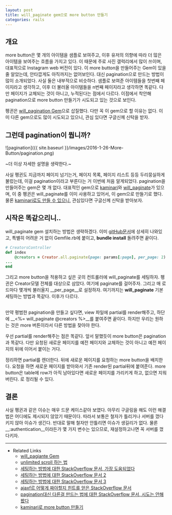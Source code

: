 ```yaml
---
layout: post
title: will_paginate gem으로 more button 만들기
categories: rails
---
```


## 개요
more button은 몇 개의 아이템을 샘플로 보여주고, 이후 유저의 의향에 따라 더 많은 아이템을 보여주는 흐름을 가지고 있다. 이 때문에 주로 사진 갤럭리에서 많이 쓰이며, 대표적으로 Instagram web 버전이 있다. 이 more button을 만들어주는 Gem이 있을 줄 알았는데, 안타깝게도 아직까지는 없어보인다. 대신 pagination으로 만드는 방법이 많이 소개되었다. 사실 둘은 내부적으로 비슷하다. 샘플로 보여준 아이템들을 첫번째 페이지라고 생각하고, 이후 더 불러올 아이템들을 n번째 페이지라고 생각하면 똑같다. 다만 페이지가 교체되는 것이 아니고, 누적된다는 점에서 다르다. 이점에서 착안해 pagination으로 more button 만들기가 시도되고 있는 것으로 보인다.

펭귄은 [will_pagination Gem](https://github.com/mislav/will_paginate)으로 삽질했다. 다만 꼭 이 gem으로 할 이유는 없다. 이미 다른 gem으로도 많이 시도되고 있으니, 관심 있다면 구글신께 신탁을 받자.

## 그런데 pagination이 뭡니까?

![pagination]({{ site.baseurl }}/images/2016-1-26-More-Button/pagination.png)

~더 이상 자세한 설명을 생략한다.~

사실 펭귄도 지금까지 페이지 넘기는거, 페이지 목록, 페이지 리스트 등등 두리뭉실하게 불렀는데, 이걸 pagination이라고 부른다는 거 이번에 처음 알게되었다.
pagination을 만들어주는 gem은 몇 개 없다. 대표적인 gem으로 [kaminari](https://github.com/amatsuda/kaminari)와 [will_paginate](https://github.com/mislav/will_paginate)가 있으며, 이 중 펭귄은 will_paginate를 이미 사용하고 있어서, 이 gem으로 만들기로 했다. 물론 [kaminari로도 만들 수 있으니](https://github.com/amatsuda/kaminari/wiki/How-To%3A-Create-Infinite-Scrolling-with-jQuery), 관심있다면 구글신께 신탁을 받아보자.

## 시작은 똑같으리니..
will_paginate gem 설치하는 방법은 생략하겠다. 이미 [gitHub문서](https://github.com/mislav/will_paginate/wiki/Installation)에 상세히 나와있고, 특별히 어려운 거 없이 Gemfile.rb에 붙이고, __bundle install__ 돌려주면 끝이다.

```ruby
# CreatorsController
def index
	@creators = Creator.all.paginate(page: params[:page], per_page: 2)
...
end
```

그리고 more button을 적용하고 싶은 곳의 컨트롤러에 will_paginate를 세팅하자. 펭귄은 Creator모델 전체를 대상으로 삼았다. 여기에 paginate를 걸어주자. 그리고 매 로드마다 몇개씩 불러올지 __per_page__로 설정하자. 여기까지는 __will_paginate__ 기본 세팅하는 방법과 똑같다. 이후가 다르다.

##
만약 평범한 pagination을 만들고 싶다면, view 파일에 partial를 render해주고, 하단에 __<%= will_paginate @creators %>__를 붙여주면 끝이다. 하지만 우리는 원하는 것은 more 버튼이라서 다른 방법을 찾아야 한다.

우선 partial를 render해주는 점은 똑같다. 앞서 말했듯이 more button은 pagination과 똑같다. 다만 요청된 새로운 페이지를 예전 페이지와 교체하는 것이 아니고 예전 페이지의 뒤에 이어서 붙이는 거다.

정리하면 partial를 렌더한다. 뒤에 새로운 페이지를 요청하는 more button을 배치한다. 요청을 하면 새로운 페이지를 받아와서 기존 render된 partial뒤에 붙여준다. more button은 table에 row가 아직 남아있다면 새로운 페이지를 가리키게 하고, 없으면 지워버린다. 로 정리될 수 있다.




## 결론
사실 펭귄과 같은 이슈는 매우 드문 케이스같아 보였다. 아무리 구글링을 해도 이런 해결법은 어디에도 제시되지 않았기 때문이다. 따라서 보통은 철자가 틀리거나 서버를 껐다키지 않아 이슈가 생긴다. 반대로 말해 철자만 안틀리면 이슈가 생길리가 없다. 물론 __:authentication__이라든가 몇 가지 변수는 있으므로, 재설정하고나면 꼭 서버를 껐다키자.

---
* Related Links
  * [will_pagiante Gem](https://github.com/mislav/will_paginate)
  * [unlimited scroll 하는 법](http://www.sitepoint.com/infinite-scrolling-rails-basics/)
  * [세팅하는 방법에 대한 StackOverflow 문서, 가장 도움되었다](http://stackoverflow.com/a/23591939/3910390)
  * [세팅하는 방법에 대한 StackOverflow 문서 2](http://stackoverflow.com/questions/8378443/will-paginate-with-load-more-button-in-rails-3-1-using-jquery)
  * [세팅하는 방법에 대한 StackOverflow 문서 3](http://stackoverflow.com/questions/5543719/rails-3-kaminari-jquery-load-more-button-problem-to-display-results-it-loads)
  * [ajaxf르 어떻게 짜야할지 힌트를 얻은 StackOverflow 문서](http://stackoverflow.com/questions/7188287/rails-will-paginate-show-next-10-button)
  * [pagination대신 다른걸 만드는 법에 대한 StackOverflow 문서, 시도는 안해봤다](http://stackoverflow.com/questions/2497821/rails-load-more-instead-of-pagination)
  * [kaminari로 more button 만들기](https://github.com/amatsuda/kaminari/wiki/How-To%3A-Create-Infinite-Scrolling-with-jQuery)
